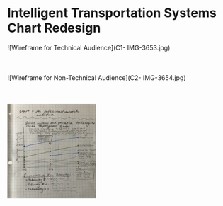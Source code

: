 # Intelligent Transportation Systems Chart Redesign
![Wireframe for Technical Audience](C1- IMG-3653.jpg)
<br>
<br>
<br>
<br>
![Wireframe for Non-Technical Audience](C2- IMG-3654.jpg)
<br>
<br>
<br>
<br>
<img src="C1- IMG-3653.jpg" width="200"/>
